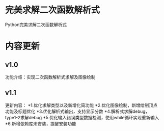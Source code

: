 # 完美求解二次函数解析式
Python完美求解二次函数解析式
# 内容更新
## v1.0
功能介绍：实现二次函数解析式求解及图像绘制
## v1.1
更新内容：
*1.优化求解类型以及新增化简功能
*2.优化图像绘制，新增绘制顶点功能及标题优化
*3.优化解析式输出，支持显示分数
*4.解析式求解debug，type1-2求解debug
*5.优化输入错误类型数据检测，使用while循环实现重新输入
*6.新增依赖库未安装，提醒安装功能
